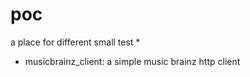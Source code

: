 poc
===

a place for different small test
*
* musicbrainz_client: a simple music brainz http client 

